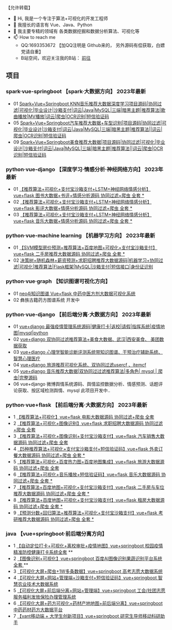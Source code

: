 【允许转载】

- 👋 Hi, 我是一个专注于算法+可视化的开发工程师
- 👀 我擅长的语言有  Vue、Java、Python
- 🌱 我主要专精的领域有 各类数据挖掘和数据分析算法、可视化等
- 📫 How to reach me 
  - QQ:1693353672  【加QQ注明是 Github来的， 另外源码有偿获取，白嫖党请自重】
  - B站空间，欢迎关注我的B站： [前往](https://space.bilibili.com/1583208775?spm_id_from=333.1007.0.0)


## 项目
### spark·vue-springboot 【spark·大数据方向】  2023年最新
- 01 [ Spark+Vue+Springboot KNN音乐推荐大数据深度学习项目源码|协同过滤|可视化|毕业设计|沙箱支付|词云|Java|MySQL|三端|暗黑主题|推荐算法|歌曲播放|MV播放|词云|爬虫|OCR识别|短信验证码](https://www.bilibili.com/video/BV18g411a7H5/)
- 05 [ Spark+Vue+Springboot汽车推荐大数据+车型识别|项目源码|协同过滤|可视化|毕业设计|沙箱支付|词云|Java|MySQL|三端|暗黑主题|推荐算法||词云|爬虫|OCR识别|短信验证码](https://www.bilibili.com/video/BV1Km4y1c7uK/)
- 09 [ Spark+Vue+Springboot美食推荐大数据|项目源码|协同过滤|可视化|毕业设计|沙箱支付|词云|Java|MySQL|三端|暗黑主题|推荐算法||词云|爬虫|OCR识别|短信验证码](https://www.bilibili.com/video/BV1Y14y137fJ/)

### python·vue-django 【深度学习·情感分析·神经网络方向】 2023年最新
- 01 [【推荐算法+可视化+支付宝沙箱支付+LSTM+神经网络情感分析】vue+flask 图书大数据+书评+情感分析源码 协同过滤+爬虫 全套 *](https://www.bilibili.com/video/BV1C34y1Y7Kx/)
- 02 [【推荐算法+可视化+支付宝沙箱支付+LSTM+神经网络情感分析】vue+flask 影评大数据+情感分析源码 协同过滤+爬虫 全套 *](https://www.bilibili.com/video/BV1q5411m7ia/)
- 03 [【推荐算法+可视化+支付宝沙箱支付+LSTM+神经网络情感分析】vue+flask 音乐大数据+情感分析源码 协同过滤+爬虫 全套 *](https://www.bilibili.com/video/BV123411A7aF/)

### python·vue-machine learning 【机器学习方向】 2023年最新
- 01 [【SVM模型房价预测+推荐算法+百度地图+可视化+支付宝沙箱支付】vue+flask 二手房推荐大数据源码 协同过滤+爬虫 全套 *](https://www.bilibili.com/video/BV19u411C7gD/)
- 02 [决策树+随机森林+薪资预测+求职招聘推荐大数据源码|机器学习+协同过滤|可视化|推荐算法|Flask框架|MySQL|沙箱支付|短信接口|身份证识别](https://www.bilibili.com/video/BV1Be411V7ft/?vd_source=4c338cd1b04806ba681778966b6fbd65)

### python·vue·graph 【知识图谱可视化方向】
- 01 [neo4j知识图谱 Vue+flask 中药中医方剂大数据可视化系统](https://www.bilibili.com/video/BV1At4y1p7t4/)
- 02 彝族古籍药方图谱系统 开发中

### python·vue-django 【前后端分离·大数据方向】 2023年最新
- 01 [ vue+django 最强疫情管理系统源码|健康打卡|返校|请假|指挥系统|疫情地图|mysql|python](https://www.bilibili.com/video/BV1Et4y1K71r/)
- 02 [ vue+django 双协同过滤推荐算法+美食大数据、武汉|西安美食、 美团数据获取](https://www.bilibili.com/video/BV18e4y1W7fo/)
- 03 [ vue+django 心理学智能诊断评测系统带知识图谱、干预治疗辅助系统、智慧心理医疗](https://www.bilibili.com/video/BV1nW4y1g7cM/)
- 04 [ vue+django 旅游推荐可视化系统、双协同过滤usercf 、itemcf](https://www.bilibili.com/video/BV1yD4y1s7b5/)
- 05 [ vue+django 音乐推荐大数据|双协同过过滤推荐算法|多角色| mysql | 爬虫|完整源码](https://www.bilibili.com/video/BV1JM411U765/)
- 06 vue+django 微博舆情系统源码、舆情监控数据分析、情感预测、话题评论获取、按区域检测舆情、mysql   此项目开发中..

### python·vue+flask 【前后端分离·大数据方向】 2023年最新
- 1 [【推荐算法+可视化】vue+flask 电影大数据源码 协同过滤+爬虫 全套](https://www.bilibili.com/video/BV1R34y1C7N5?share_source=copy_web)    
- 2 [【推荐算法+可视化+图像识别】vue+flask 求职招聘大数据源码 协同过滤+爬虫 全套](https://www.bilibili.com/video/BV19S4y1S7pX?share_source=copy_web) 
- 3 [【推荐算法+可视化+图像识别+支付宝沙箱支付】vue+flask 汽车销售大数据源码 协同过滤+爬虫 全套 ](https://www.bilibili.com/video/BV1AF411s7X4/) 
- 4 [【5种推荐算法+可视化+支付宝沙箱支付+短信验证码】vue+flask 外卖订餐大数据源码 协同过滤+爬虫 全套 *](https://www.bilibili.com/video/BV1fd4y1A7CN/)
- 5  [【推荐算法+可视化+百度热力图+百度地图集成】vue+flask 旅游大数据源码 协同过滤+爬虫 全套](https://www.bilibili.com/video/BV1PS4y1m7DQ/) 
- 6 [【推荐算法+可视化+音乐播放+短信验证码】vue+flask 音乐大数据源码 协同过滤+爬虫 全套 * ](https://www.bilibili.com/video/BV14R4y1N7WE/)
- 7 [【推荐算法+百度地图+可视化+支付宝沙箱支付】vue+flask 二手房与车位推荐大数据源码 协同过滤+爬虫 全套 *](https://www.bilibili.com/video/BV1d3411J76P/)
- 8 [【推荐算法+百度地图+可视化+支付宝沙箱支付】vue+flask 租房大数据源码 协同过滤+爬虫 全套 *](https://www.bilibili.com/video/BV1JT41137jY/)
- 9 [【预测分数+回归算法+推荐算法+可视化+支付宝沙箱支付】vue+flask 考研推荐大数据源码 协同过滤+爬虫 全套 *](https://www.bilibili.com/video/BV1KY4y167qn/)

### java 【vue+springboot·前后端分离方向】
- 1 [【自动定位打卡+可视化+离校审批+疫情地图】vue+springboot 校园疫情精准防控健康打卡系统全套](https://www.bilibili.com/video/BV1MR4y1F7Hf/) **
- 2 [【图像识别+可视化】vue+springboot 百度AI图像识别果蔬识别平台系统 全套 ](https://www.bilibili.com/video/BV1U3411E7BL/)**
- 3 [【可视化大屏+爬虫+1W多条数据】vue+springboot 高考志愿大数据系统 ](https://www.bilibili.com/video/BV1vS4y1j7US/)
- 4 [【可视化大屏+网站+管理端+沙箱支付+短信验证码】vue+springboot 智慧农业技术大数据系统](https://www.bilibili.com/video/BV18i4y1y7qu/)
- 5 [【可视化大屏+前后端分离+网站+管理端】vue+springboot 工会/社团志愿服务福利发放保险办理管理系统](https://www.bilibili.com/video/BV1cq4y1c7B8/)
- 6 [【可视化大屏+药方可视化+药材产地地图+前后端分离】vue+springboot中药药材药方大数据平台](https://www.bilibili.com/video/BV1Uu41127RX/)
- 7 [【vant移动端 + 大学生创新项目】vue+springboot 研究生导师移动科研助手](https://www.bilibili.com/video/BV1Sq4y1w7nP/)
